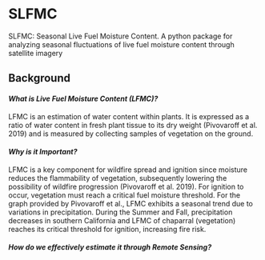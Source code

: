 # SLFMC
SLFMC: Seasonal Live Fuel Moisture Content. A python package for analyzing seasonal fluctuations of live fuel moisture content through satellite imagery

## **Background**

#### *What is Live Fuel Moisture Content (LFMC)?*
  LFMC is an estimation of water content within plants. It is expressed as a ratio of water content in fresh plant tissue to its dry weight (Pivovaroff et al. 2019) and is measured by collecting samples of vegetation on the ground. 

#### *Why is it Important?*
  LFMC is a key component for wildfire spread and ignition since moisture reduces the flammability of vegetation, subsequently lowering the possibility of wildfire progression (Pivovaroff et al. 2019). For ignition to occur, vegetation must reach a critical fuel moisture threshold. For the graph provided by Pivovaroff et al., LFMC exhibits a seasonal trend due to variations in precipitation. During the Summer and Fall, precipitation decreases in southern California and LFMC of chaparral (vegetation) reaches its critical threshold for ignition, increasing fire risk. 


#### *How do we effectively estimate it through Remote Sensing?*
